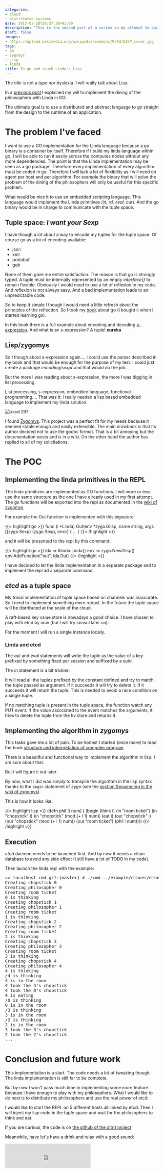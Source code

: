 ```yaml
---
categories:
- cloud
- distributed systems
date: 2017-02-28T20:57:38+01:00
description: "This is the second part of a series on my attempt to build a deployement language on a cloud scale"
draft: false
images:
- https://upload.wikimedia.org/wikipedia/commons/9/9d/SICP_cover.jpg
tags:
- go
- zygomys
- Lisp
- linda
title: To go and touch Linda's Lisp
---
```


The title is not a typo nor dyslexia. I will really talk about Lisp.

In a [previous post](/2017/02/03/linda-31yo-with-5-starving-philosophers.../index.html) I explained my will to implement the dining of the philosophers with Linda in GO.

The ultimate goal is to use a distributed and abstract language to go straight from the design to the runtime of an application.

# The problem I've faced

I want to use a GO implementation for the Linda language because a go binary is a container by itself. Therefore if I build my linda language within go, I will be able to run it easily across the computes nodes without any more dependencies.
The point is that the Linda implementation may be seen as a go package. Therefore every implementation of every algorithm must be coded in go. Therefore I will lack a lot of flexibility as I will need on agent per host and per algorithm. For example the binary that will solve the problem of the dining of the philosophers will only be useful for this specific problem.

What would be nice it to use an embedded scripting language. This language would implement the Linda primitives (_in, rd, eval, out_). And the go binary would be in charge to communicate with the tuple space.

## Tuple space: _I want your Sexp_

I have though a lot about a way to encode my tuples for the tuple space.
Of course go as a lot of encoding available:

- json
- xml
- protobuf
- gob

None of them gave me entire satisfaction. The reason is that go is strongly typed. A tuple must be internally represented by an empty *interface{}* to remain flexible.
Obviously I would need to use a lot of reflexion in my code. And reflexion is not always easy. And a bad implementation leads to an unpredictable code.

So to keep it simple I though I would need a little refresh about the principles of the reflection. So I took my [book](https://books.google.fr/books/about/The_Go_Programming_Language.html?id=SJHvCgAAQBAJ) about go (I bought it when I started learning go).

In this book there is a full example about encoding and decoding [s-expression](https://en.wikipedia.org/wiki/S-expression). And what is an s-expression? A tuple! __eureka__

## Lisp/zygomys

So I though about s-expression again.... I could use the parser described in my book and that would be enough for the purpose of my test.
I could just create a package _encoding/sexpr_ and that would do the job.

But the more I was reading about s-expression, the more I was digging in list processing. 

List processing, s-expression, embedded language, functional programming.... That was it: I really needed a lisp based embedded language to implement my linda solution.

![xkcd 297](https://imgs.xkcd.com/comics/lisp_cycles.png)

I found [Zygomys](https://github.com/glycerine/zygomys). This project was a perfect fit for my needs because it seemed stable enough and easily extensible.
The main drawback is that its author decided not to use the godoc format. That is a bit annoying but the documentation exists and is in a wiki. On the other hand the author has replied to all of my solicitations.

# The POC

## Implementing the linda primitives in the REPL

The linda primitives are implemented as GO functions. I will more or less use the same structure as the one I have already used in my first attempt.
The go functions will be exported into the repl as documented in the [wiki of zygomys](https://github.com/glycerine/zygomys/wiki/Go-API)

For example the Out function is implemented with this signature:

{{< highlight go >}}
func (l *Linda) Out(env *zygo.Glisp, name string, args []zygo.Sexp) (zygo.Sexp, error) {
    ...
}
{{< /highlight >}}

and it will be presented to the repl by this command:

{{< highlight go >}}
lda := &linda.Linda{}
env := zygo.NewGlisp()
env.AddFunction("out", lda.Out)
{{< /highlight >}}

I have decided to let the linda implementation in a separate package and to implement the repl ad a separate command.

## _etcd_ as a tuple space

My trivial implementation of tuple space based on channels was inaccurate. So I need to implement something more robust.
In the future the tuple space will be distributed at the scale of the cloud.

A raft-based key value store is nowadays a good choice. 
I have chosen to play with etcd by now (but I will try consul later on).

For the moment I will run a single instance locally.

### Linda and etcd
The _out_ and _eval_ statements will write the tuple as the value of a key prefixed by something fixed per session and suffixed by a uuid.

The _In_ statement is a bit trickier:

It will read all the tuples prefixed by the constant defined and try to match the tuple passed as argument.
If it succeeds it will try to delete it.
If it succeeds it will return the tuple. This is needed to avoid a race condition on a single tuple.

If no matching tuple is present in the tuple space, the function watch any PUT event. If the value associated to the event matches the arguments, it tries to delete the tuple from the kv store and returns it.

## Implementing the algorithm in _zygomys_

This tasks gave me a lot of pain.
To be honest I started (once more) to read the book [structure and interpretation of computer program](https://mitpress.mit.edu/sicp/full-text/book/book.html).

There is a beautiful and functional way to implement the algorithm in lisp. I am sure about that.

But I will figure it out later.

By now, what I did was simply to transpile the algorithm in the lisp syntax thanks to the `begin` statement of _zygo_ (see the [section Sequencing in the wiki of zygomys](https://github.com/glycerine/zygomys/wiki/Language)).

This is how it looks like:

{{< highlight lisp >}}
(defn phil [i num] (
  (begin
    (think i)
    (in "room ticket")
    (in "chopstick" i)
    (in "chopstick" (mod (+ i 1) num))
    (eat i)
    (out "chopstick" i)
    (out "chopstick" (mod (+ i 1) num))
    (out "room ticket")
    (phil i num))))
{{< /highlight >}}

## Execution

_etcd_ daemon needs to be launched first. And by now it needs a clean database to avoid any side effect (I still have a lot of TODO in my code).

Then launch the linda repl with the example:

<pre>
=> localhost cmd git:(master) # ./cmd ../example/dinner/dinner.zy
Creating chopstick 0
Creating philosopher 0
Creating room ticket
0 is thinking
Creating chopstick 1
Creating philosopher 1
Creating room ticket
1 is thinking
Creating chopstick 2
Creating philosopher 2
Creating room ticket
2 is thinking
Creating chopstick 3
Creating philosopher 3
Creating room ticket
3 is thinking
Creating chopstick 4
Creating philosopher 4
4 is thinking
/4 is thinking
4 is in the room
4 took the 4's chopstick
4 took the 0's chopstick
4 is eating
/0 is thinking
0 is in the room
/3 is thinking
3 is in the room
/2 is thinking
2 is in the room
3 took the 3's chopstick
2 took the 2's chopstick
...
</pre>

# Conclusion and future work

This implementation is a start. The code needs a lot of tweaking though. The linda implementation is still far to be complete.

But by now I won't pass much time in implementing some more feature because I have enough to play with my philosophers.
What I would like to do next is to distribute my philosophers and use the real power of etcd.

I would like to start the REPL on 5 different hosts all linked by etcd.
Then I will inject my lisp code in the tuple space and wait for the philosophers to think and eat.

If you are curious, the code is on [the github of the ditrit project](https://github.com/ditrit/go-linda)

Meanwhile, have let's have a drink and relax with a good sound:

<iframe src="https://embed.spotify.com/?uri=spotify:track:4QwzVlAJSkcLeCNQ6Ug30P&theme=white" width="280" height="80" frameborder="0" allowtransparency="true"></iframe>

